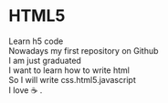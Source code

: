 # HTML5
Learn h5 code </br>
Nowadays my first repository on Github </br>
I am just graduated </br>
I want to learn how to write html </br>
So I will write css.html5.javascript </br>
I love :coffee: . </br>

